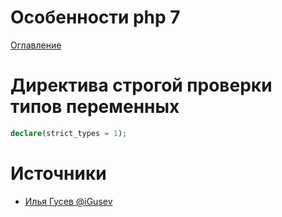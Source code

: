 Особенности php 7
======================
[Оглавление](../../../README.md)

# Директива строгой проверки типов переменных

```php
declare(strict_types = 1);
```

# Источники

- [Илья Гусев @iGusev](https://habr.com/ru/users/iGusev/publications/articles/)
